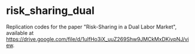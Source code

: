 # risk_sharing_dual
Replication codes for the paper "Risk-Sharing in a Dual Labor Market", available at https://drive.google.com/file/d/1uIfHo3iX_uuZ269Shw9JMCkMxDKivpNJ/view.

